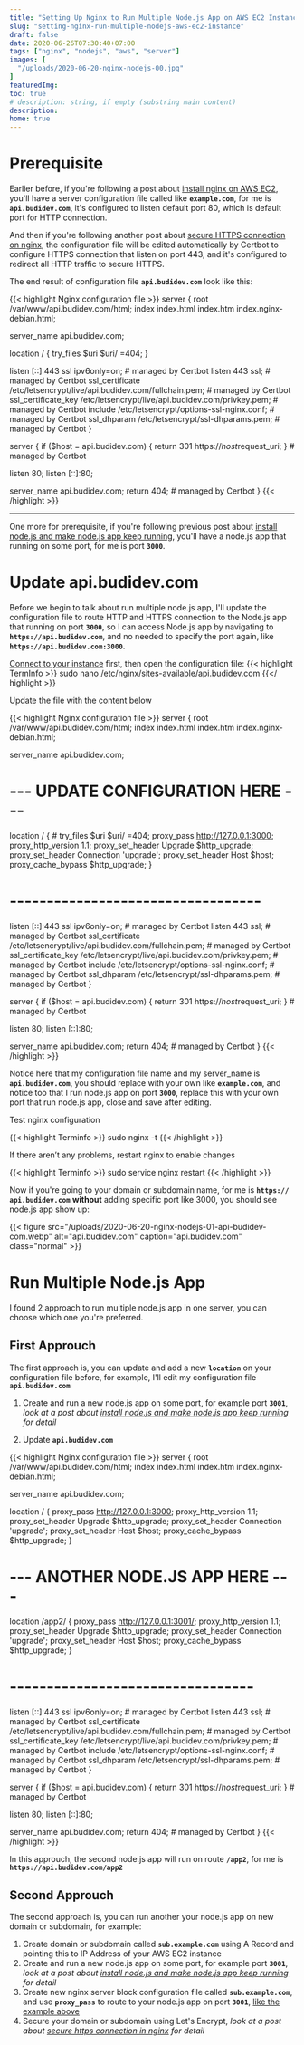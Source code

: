 ```yaml
---
title: "Setting Up Nginx to Run Multiple Node.js App on AWS EC2 Instance"
slug: "setting-nginx-run-multiple-nodejs-aws-ec2-instance"
draft: false
date: 2020-06-26T07:30:40+07:00
tags: ["nginx", "nodejs", "aws", "server"]
images: [
  "/uploads/2020-06-20-nginx-nodejs-00.jpg"
]
featuredImg:
toc: true
# description: string, if empty (substring main content)
description:
home: true
---
```

# Prerequisite

Earlier before, if you're following a post about [install nginx on AWS EC2](/2020/06/install-nginx-server-block-domain-aws-ec2-instance "Install Nginx on AWS EC2"), you'll have a server configuration file called like <code>**example.com**</code>, for me is <code>**api.budidev.com**</code>, it's configured to listen default port 80, which is default port for HTTP connection. 

And then if you're following another post about [secure HTTPS connection on nginx](/2020/06/secure-https-connection-nginx-server-block-lets-encrypt-certbot "secure HTTPS connection on nginx]"), the configuration file will be edited automatically by Certbot to configure HTTPS connection that listen on port 443, and it's configured to redirect all HTTP traffic to secure HTTPS.

The end result of configuration file <code>**api.budidev.com**</code> look like this:

{{< highlight Nginx configuration file >}}
server {
  root /var/www/api.budidev.com/html;
  index index.html index.htm index.nginx-debian.html;

  server_name api.budidev.com;

  location / {
    try_files $uri $uri/ =404;
  }

  listen [::]:443 ssl ipv6only=on; # managed by Certbot
  listen 443 ssl; # managed by Certbot
  ssl_certificate /etc/letsencrypt/live/api.budidev.com/fullchain.pem; # managed by Certbot
  ssl_certificate_key /etc/letsencrypt/live/api.budidev.com/privkey.pem; # managed by Certbot
  include /etc/letsencrypt/options-ssl-nginx.conf; # managed by Certbot
  ssl_dhparam /etc/letsencrypt/ssl-dhparams.pem; # managed by Certbot
}

server {
  if ($host = api.budidev.com) {
    return 301 https://$host$request_uri;
  } # managed by Certbot

  listen 80;
  listen [::]:80;

  server_name api.budidev.com;
  return 404; # managed by Certbot
}
{{< /highlight >}}

---

One more for prerequisite, if you're following previous post about [install node.js and make node.js app keep running](/2020/06/install-nodejs-aws-ec2-keep-running-pm2 "install node.js and make node.js app keep running"), you'll have a node.js app that running on some port, for me is port <code>**3000**</code>.

# Update api.budidev.com

Before we begin to talk about run multiple node.js app, I'll update the configuration file to route HTTP and HTTPS connection to the Node.js app that running on port <code>**3000**</code>, so I can access Node.js app by navigating to <code>**https‎://api.budidev.com**</code>, and no needed to specify the port again, like <code>**https‎://api.budidev.com:3000**</code>.

[Connect to your instance](/2020/06/connect-aws-ec2-remote-ssh/ "Connect to EC2 Instance") first, then open the configuration file:
{{< highlight TermInfo >}}
sudo nano /etc/nginx/sites-available/api.budidev.com
{{</ highlight >}}

Update the file with the content below

{{< highlight Nginx configuration file >}}
server {
  root /var/www/api.budidev.com/html;
  index index.html index.htm index.nginx-debian.html;

  server_name api.budidev.com;

  # --- UPDATE CONFIGURATION HERE ---
  location / {
    # try_files $uri $uri/ =404;
    proxy_pass http://127.0.0.1:3000;
    proxy_http_version 1.1;
    proxy_set_header Upgrade $http_upgrade;
    proxy_set_header Connection 'upgrade';
    proxy_set_header Host $host;
    proxy_cache_bypass $http_upgrade;
  }
  # ----------------------------------  

  listen [::]:443 ssl ipv6only=on; # managed by Certbot
  listen 443 ssl; # managed by Certbot
  ssl_certificate /etc/letsencrypt/live/api.budidev.com/fullchain.pem; # managed by Certbot
  ssl_certificate_key /etc/letsencrypt/live/api.budidev.com/privkey.pem; # managed by Certbot
  include /etc/letsencrypt/options-ssl-nginx.conf; # managed by Certbot
  ssl_dhparam /etc/letsencrypt/ssl-dhparams.pem; # managed by Certbot
}

server {
  if ($host = api.budidev.com) {
    return 301 https://$host$request_uri;
  } # managed by Certbot

  listen 80;
  listen [::]:80;

  server_name api.budidev.com;
  return 404; # managed by Certbot
}
{{< /highlight >}}

Notice here that my configuration file name and my server_name is <code>**api.budidev.com**</code>, you should replace with your own like <code>**example.com**</code>, and notice too that I run node.js app on port <code>**3000**</code>, replace this with your own port that run node.js app, close and save after editing.

Test nginx configuration

{{< highlight Terminfo >}}
sudo nginx -t
{{< /highlight >}}

If there aren’t any problems, restart nginx to enable changes

{{< highlight Terminfo >}}
sudo service nginx restart
{{< /highlight >}}

Now if you're going to your domain or subdomain name, for me is <code>**https://‎api.budidev.com**</code> **without** adding specific port like 3000, you should see node.js app show up:

{{< figure src="/uploads/2020-06-20-nginx-nodejs-01-api-budidev-com.webp" alt="api.budidev.com" caption="api.budidev.com" class="normal" >}}

# Run Multiple Node.js App

I found 2 approach to run multiple node.js app in one server, you can choose which one you're preferred.

## First Approuch

The first approach is, you can update and add a new <code>**location**</code> on your configuration file before, for example, I'll edit my configuration file <code>**api.budidev.com**</code> 

1. Create and run a new node.js app on some port, for example port <code>**3001**</code>, *look at a post about [install node.js and make node.js app keep running](/2020/06/install-nodejs-aws-ec2-keep-running-pm2/ "install node.js and make node.js app keep running") for detail*

2. Update <code>**api.budidev.com**</code>

{{< highlight Nginx configuration file >}}
server {
  root /var/www/api.budidev.com/html;
  index index.html index.htm index.nginx-debian.html;

  server_name api.budidev.com;

  location / {
    proxy_pass http://127.0.0.1:3000;
    proxy_http_version 1.1;
    proxy_set_header Upgrade $http_upgrade;
    proxy_set_header Connection 'upgrade';
    proxy_set_header Host $host;
    proxy_cache_bypass $http_upgrade;
  }

  # --- ANOTHER NODE.JS APP HERE ---
  location /app2/ {
    proxy_pass http://127.0.0.1:3001/;
    proxy_http_version 1.1;
    proxy_set_header Upgrade $http_upgrade;
    proxy_set_header Connection 'upgrade';
    proxy_set_header Host $host;
    proxy_cache_bypass $http_upgrade;
  }  
  # ---------------------------------

  listen [::]:443 ssl ipv6only=on; # managed by Certbot
  listen 443 ssl; # managed by Certbot
  ssl_certificate /etc/letsencrypt/live/api.budidev.com/fullchain.pem; # managed by Certbot
  ssl_certificate_key /etc/letsencrypt/live/api.budidev.com/privkey.pem; # managed by Certbot
  include /etc/letsencrypt/options-ssl-nginx.conf; # managed by Certbot
  ssl_dhparam /etc/letsencrypt/ssl-dhparams.pem; # managed by Certbot
}

server {
  if ($host = api.budidev.com) {
    return 301 https://$host$request_uri;
  } # managed by Certbot

  listen 80;
  listen [::]:80;

  server_name api.budidev.com;
  return 404; # managed by Certbot
}
{{< /highlight >}}

In this approuch, the second node.js app will run on route <code>**/app2**</code>, for me is <code>**https://‎api.budidev.com/app2**</code>

## Second Approuch

The second approach is, you can run another your node.js app on new domain or subdomain, for example: 

1. Create domain or subdomain called <code>**sub.example.com**</code> using A Record and pointing this to IP Address of your AWS EC2 instance
2. Create and run a new node.js app on some port, for example port <code>**3001**</code>, *look at a post about [install node.js and make node.js app keep running](/2020/06/install-nodejs-aws-ec2-keep-running-pm2/ "install node.js and make node.js app keep running") for detail*
3. Create new nginx server block configuration file called <code>**sub.example.com**</code>, and use <code>**proxy_pass**</code> to route to your node.js app on port <code>**3001**</code>, [like the example above](#update-api-budidev-com "example above")
4. Secure your domain or subdomain using Let's Encrypt, *look at a post about [secure https connection in nginx](/2020/06/secure-https-connection-nginx-server-block-lets-encrypt-certbot/ "secure https connection in nginx") for detail*